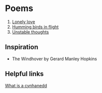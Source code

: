 # Poems

1. [Lonely love](/Lonely%20love.txt)
2. [Humming birds in flight](/Humming%20birds%20in%20flight.txt)
3. [Unstable thoughts](/unstable%20thoughts.txt)

## Inspiration

- The Windhover by Gerard Manley Hopkins

## Helpful links

[What is a cynhanedd](http://www.poetsgraves.co.uk/forum/viewtopic.php?t=12138)
